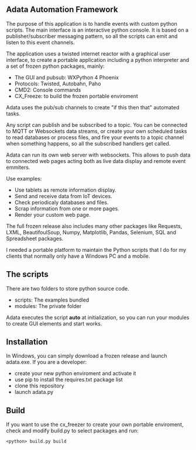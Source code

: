  
Adata Automation Framework
--------------------------

The purpose of this application is to handle events with custom python scripts. The main interface is an interactive python console. It is based on a publisher/subscriber messaging pattern, so all the scripts can emit and listen to this event channels. 

The application uses a twisted internet reactor with a graphical user interface, to create a portable application including a python interpreter and a set of frozen python packages, mainly:

 - The GUI and pubsub: WXPython 4 Phoenix 
 - Protocols: Twisted, Autobahn, Paho
 - CMD2: Console commands
 - CX_Freeze: to build the frozen portable enviroment

Adata uses the pub/sub channels to create "if this then that" automated tasks.

Any script can publish and be subscribed to a topic. You can be connected to MQTT or Websockets data streams, or create your own scheduled tasks to read databases or process files, and fire your events to a topic channel when something happens, so all the subscribed handlers get called.

Adata can run its own web server with websockets. This allows to push data to connected web pages acting both as live data display and remote event emmiters.

Use examples:
 - Use tablets as remote information display.
 - Send and receive data from IoT devices.
 - Check periodicaly databases and files.
 - Scrap information from one or more pages.
 - Render your custom web page.

The full frozen release also includes many other packages like  Requests, LXML, BeautifoulSoup, Numpy, Matplotlib, Pandas, Selenium, SQL and Spreadsheet packages.

I needed a portable platform to maintain the Python scripts that I do for my clients that normally only have a Windows PC and a mobile.


The scripts
-------------

There are two folders to store python source code.

- scripts: The examples bundled
- modules: The private folder

Adata executes the script __auto__ at initialization, so you can run your modules to create GUI elements and start works.


Installation
------------
In Windows, you can simply download a frozen release and launch adata.exe.
If you are a developer:
- create your new python enviroment and activate it
- use pip to install the requires.txt package list
- clone this repository
- launch adata.py


Build
-----

If you want to use the cx_freezer to create your own portable enviroment, check and modify build.py to select packages and run:

    <python> build.py build



